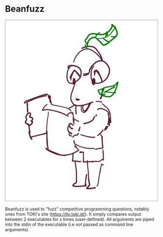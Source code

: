 # Beanfuzz

![Been](./been.png)

Beanfuzz is used to "fuzz" competitive programming questions, notably ones from TOKI's site (https://tlx.toki.id/). It simply compares output between 2 executables for x times (user-defined). All arguments are piped into the stdin of the executable (i.e _not_ passed as command line arguments).
